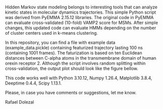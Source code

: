 Hidden Markov state modeling belongs to interesting tools that can analyze kinetic states in molecular dynamics trajectories. This simple Python script was derived from PyEMMA 2.15.12 libraries. The original code in PyEMMA can evaluate cross-validated (10-fold) VAMP2 score for MSMs. After simple changes, this updated code can evaluate HMMs depending on the number of cluster centers used in k-means clustering. 

In this repository, you can find a file with example data (example_data.pickle) containing featurized trajectory lasting 100 ns (containing 1001 frames). The faturization is based on ten Euclidean distances between C-alpha atoms in the transmembrane domain of human orexin receptor 2. Although the script involves random splitting within cross-validation, the output plot should look like the figure bellow.

This code works well with Python 3.10.12, Numpy 1.26.4, Matplotlib 3.8.4, Deeptime 0.4.4, Scipy 1.13.1.

Please, in case you have comments or suggestions, let me know.

Rafael Dolezal
